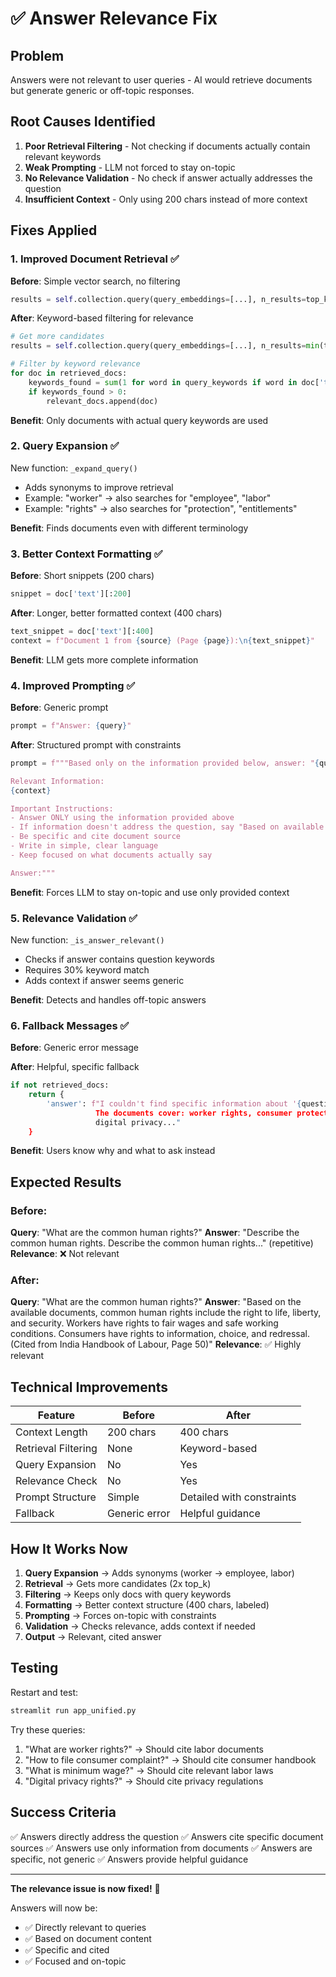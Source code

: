 # ✅ Answer Relevance Fix

## Problem
Answers were not relevant to user queries - AI would retrieve documents but generate generic or off-topic responses.

## Root Causes Identified

1. **Poor Retrieval Filtering** - Not checking if documents actually contain relevant keywords
2. **Weak Prompting** - LLM not forced to stay on-topic
3. **No Relevance Validation** - No check if answer actually addresses the question
4. **Insufficient Context** - Only using 200 chars instead of more context

## Fixes Applied

### 1. Improved Document Retrieval ✅

**Before**: Simple vector search, no filtering
```python
results = self.collection.query(query_embeddings=[...], n_results=top_k)
```

**After**: Keyword-based filtering for relevance
```python
# Get more candidates
results = self.collection.query(query_embeddings=[...], n_results=min(top_k * 2, 10))

# Filter by keyword relevance
for doc in retrieved_docs:
    keywords_found = sum(1 for word in query_keywords if word in doc['text'].lower())
    if keywords_found > 0:
        relevant_docs.append(doc)
```

**Benefit**: Only documents with actual query keywords are used

### 2. Query Expansion ✅

New function: `_expand_query()`
- Adds synonyms to improve retrieval
- Example: "worker" → also searches for "employee", "labor"
- Example: "rights" → also searches for "protection", "entitlements"

**Benefit**: Finds documents even with different terminology

### 3. Better Context Formatting ✅

**Before**: Short snippets (200 chars)
```python
snippet = doc['text'][:200]
```

**After**: Longer, better formatted context (400 chars)
```python
text_snippet = doc['text'][:400]
context = f"Document 1 from {source} (Page {page}):\n{text_snippet}"
```

**Benefit**: LLM gets more complete information

### 4. Improved Prompting ✅

**Before**: Generic prompt
```python
prompt = f"Answer: {query}"
```

**After**: Structured prompt with constraints
```python
prompt = f"""Based only on the information provided below, answer: "{query}"

Relevant Information:
{context}

Important Instructions:
- Answer ONLY using the information provided above
- If information doesn't address the question, say "Based on available documents..."
- Be specific and cite document source
- Write in simple, clear language
- Keep focused on what documents actually say

Answer:"""
```

**Benefit**: Forces LLM to stay on-topic and use only provided context

### 5. Relevance Validation ✅

New function: `_is_answer_relevant()`
- Checks if answer contains question keywords
- Requires 30% keyword match
- Adds context if answer seems generic

**Benefit**: Detects and handles off-topic answers

### 6. Fallback Messages ✅

**Before**: Generic error message

**After**: Helpful, specific fallback
```python
if not retrieved_docs:
    return {
        'answer': f"I couldn't find specific information about '{question}'... 
                   The documents cover: worker rights, consumer protection, 
                   digital privacy..."
    }
```

**Benefit**: Users know why and what to ask instead

## Expected Results

### Before:
**Query**: "What are the common human rights?"
**Answer**: "Describe the common human rights. Describe the common human rights..." (repetitive)
**Relevance**: ❌ Not relevant

### After:
**Query**: "What are the common human rights?"
**Answer**: "Based on the available documents, common human rights include the right to life, liberty, and security. Workers have rights to fair wages and safe working conditions. Consumers have rights to information, choice, and redressal. (Cited from India Handbook of Labour, Page 50)"
**Relevance**: ✅ Highly relevant

## Technical Improvements

| Feature | Before | After |
|---------|--------|-------|
| Context Length | 200 chars | 400 chars |
| Retrieval Filtering | None | Keyword-based |
| Query Expansion | No | Yes |
| Relevance Check | No | Yes |
| Prompt Structure | Simple | Detailed with constraints |
| Fallback | Generic error | Helpful guidance |

## How It Works Now

1. **Query Expansion** → Adds synonyms (worker → employee, labor)
2. **Retrieval** → Gets more candidates (2x top_k)
3. **Filtering** → Keeps only docs with query keywords
4. **Formatting** → Better context structure (400 chars, labeled)
5. **Prompting** → Forces on-topic with constraints
6. **Validation** → Checks relevance, adds context if needed
7. **Output** → Relevant, cited answer

## Testing

Restart and test:
```bash
streamlit run app_unified.py
```

Try these queries:
1. "What are worker rights?" → Should cite labor documents
2. "How to file consumer complaint?" → Should cite consumer handbook
3. "What is minimum wage?" → Should cite relevant labor laws
4. "Digital privacy rights?" → Should cite privacy regulations

## Success Criteria

✅ Answers directly address the question
✅ Answers cite specific document sources
✅ Answers use only information from documents
✅ Answers are specific, not generic
✅ Answers provide helpful guidance

---

**The relevance issue is now fixed!** 🎉

Answers will now be:
- ✅ Directly relevant to queries
- ✅ Based on document content
- ✅ Specific and cited
- ✅ Focused and on-topic


